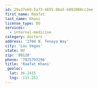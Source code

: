 ```yaml
---
id: 29a37e69-5a73-4655-88a5-b092008cc2ee
first_name: Raafat
last_name: Khani
license_type: DO
services:
  - internal-medicine
category: doctors
address: '2704 N. Tenaya Way'
city: 'Las Vegas'
state: NV
zip: '89128'
phone: '7025793296'
title: 'Raafat Khani'
_geoloc:
  lat: 36.2415
  lng: -115.251
---
```

